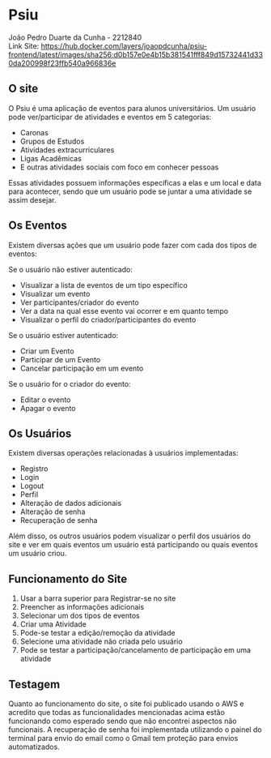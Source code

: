 # Psiu

João Pedro Duarte da Cunha - 2212840<br>
Link Site: https://hub.docker.com/layers/joaopdcunha/psiu-frontend/latest/images/sha256:d0b157e0e4b15b381541fff849d15732441d330da200998f23ffb540a966836e

## O site

O Psiu é uma aplicação de eventos para alunos universitários. Um usuário pode ver/participar de atividades e eventos em 5 categorias:

- Caronas 
- Grupos de Estudos
- Atividades extracurriculares
- Ligas Acadêmicas
- E outras atividades sociais com foco em conhecer pessoas

Essas atividades possuem informações específicas a elas e um local e data para acontecer, sendo que um usuário pode se juntar a uma atividade se assim desejar.

## Os Eventos

Existem diversas ações que um usuário pode fazer com cada dos tipos de eventos:

Se o usuário não estiver autenticado:
- Visualizar a lista de eventos de um tipo específico
- Visualizar um evento
- Ver participantes/criador do evento
- Ver a data na qual esse evento vai ocorrer e em quanto tempo
- Visualizar o perfil do criador/participantes do evento

Se o usuário estiver autenticado:
- Criar um Evento
- Participar de um Evento
- Cancelar participação em um evento

Se o usuário for o criador do evento:
- Editar o evento
- Apagar o evento

## Os Usuários

Existem diversas operações relacionadas à usuários implementadas:
- Registro
- Login
- Logout
- Perfil
- Alteração de dados adicionais
- Alteração de senha
- Recuperação de senha

Além disso, os outros usuários podem visualizar o perfil dos usuários do site e ver em quais eventos um usuário está participando ou quais eventos um usuário criou.

## Funcionamento do Site

1. Usar a barra superior para Registrar-se no site
3. Preencher as informações adicionais
4. Selecionar um dos tipos de eventos
5. Criar uma Atividade
6. Pode-se testar a edição/remoção da atividade
7. Selecione uma atividade não criada pelo usuário
8. Pode se testar a participação/cancelamento de participação em uma atividade

## Testagem

Quanto ao funcionamento do site, o site foi publicado usando o AWS e acredito que todas as funcionalidades mencionadas acima estão funcionando como esperado sendo que não encontrei aspectos não funcionais. A recuperação de senha foi implementada utilizando o painel do terminal para envio do email como o Gmail tem proteção para envios automatizados.
